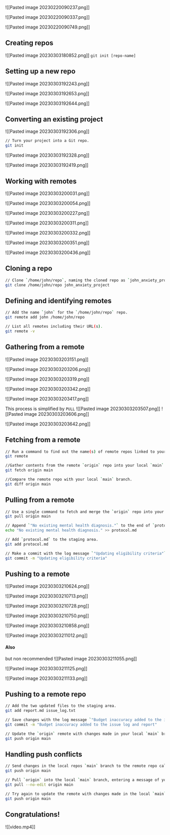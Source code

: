 ![[Pasted image 20230220090237.png]]

![[Pasted image 20230220090337.png]]

![[Pasted image 20230220090749.png]]



## Creating repos
![[Pasted image 20230303180852.png]]
`git init [repo-name]`


## Setting up a new repo
![[Pasted image 20230303192243.png]]

![[Pasted image 20230303192653.png]]


![[Pasted image 20230303192644.png]]
## Converting an existing project
![[Pasted image 20230303192306.png]]

```bash
// Turn your project into a Git repo.
git init
```

![[Pasted image 20230303192328.png]]

![[Pasted image 20230303192419.png]]


## Working with remotes

![[Pasted image 20230303200031.png]]

![[Pasted image 20230303200054.png]]

![[Pasted image 20230303200227.png]]

![[Pasted image 20230303200311.png]]

![[Pasted image 20230303200332.png]]

![[Pasted image 20230303200351.png]]

![[Pasted image 20230303200436.png]]



## Cloning a repo
```bash
// Clone `/home/john/repo`, naming the cloned repo as `john_anxiety_project`.
git clone /home/john/repo john_anxiety_project
```

## Defining and identifying remotes
```bash
// Add the name `john` for the `/home/john/repo` repo.
git remote add john /home/john/repo

// List all remotes including their URL(s).
git remote -v
```
## Gathering from a remote
![[Pasted image 20230303203151.png]]

![[Pasted image 20230303203206.png]]

![[Pasted image 20230303203319.png]]

![[Pasted image 20230303203342.png]]

![[Pasted image 20230303203417.png]]

This process is simplified by `PULL`
![[Pasted image 20230303203507.png]]
![[Pasted image 20230303203606.png]]

![[Pasted image 20230303203642.png]]

## Fetching from a remote
```bash
// Run a command to find out the name(s) of remote repos linked to your project.
git remote

//Gather contents from the remote `origin` repo into your local `main` branch.
git fetch origin main

//Compare the remote repo with your local `main` branch.
git diff origin main
```
## Pulling from a remote
```bash
// Use a single command to fetch and merge the `origin` repo into your local `main` branch.
git pull origin main

// Append `"No existing mental health diagnosis."` to the end of `protocol.md`.
echo "No existing mental health diagnosis." >> protocol.md

// Add `protocol.md` to the staging area.
git add protocol.md

// Make a commit with the log message `"Updating eligibility criteria"`.
git commit -m "Updating eligibility criteria"

```

## Pushing to a remote
![[Pasted image 20230303210624.png]]

![[Pasted image 20230303210713.png]]

![[Pasted image 20230303210728.png]]

![[Pasted image 20230303210750.png]]

![[Pasted image 20230303210858.png]]

![[Pasted image 20230303211012.png]]


#### Also 
but non recommended
![[Pasted image 20230303211055.png]]

![[Pasted image 20230303211125.png]]

![[Pasted image 20230303211133.png]]


## Pushing to a remote repo
```bash
// Add the two updated files to the staging area.
git add report.md issue_log.txt

// Save changes with the log message `"Budget inaccuracy added to the issue log and report"`.
git commit -m "Budget inaccuracy added to the issue log and report"

// Update the `origin` remote with changes made in your local `main` branch.
git push origin main
```
## Handling push conflicts
```bash
// Send changes in the local repos `main` branch to the remote repo called `origin`.
git push origin main

// Pull `origin` into the local `main` branch, entering a message of your choice inside the text editor.
git pull --no-edit origin main

// Try again to update the remote with changes made in the local `main`.
git push origin main
```

## Congratulations!
![[video.mp4]]
